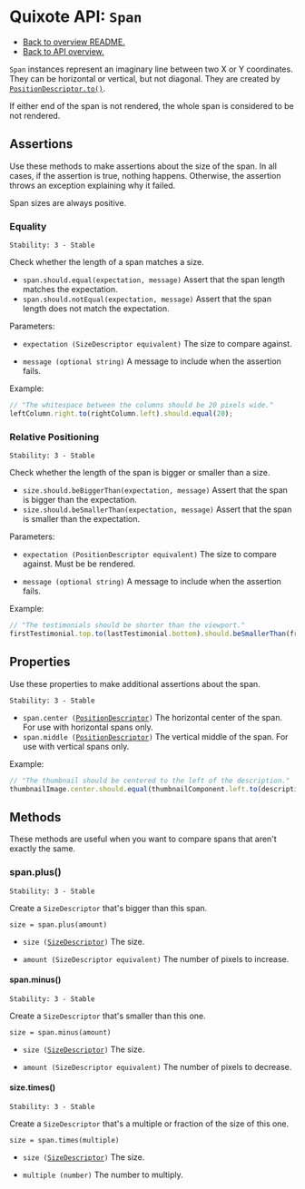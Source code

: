 # Quixote API: `Span`

* [Back to overview README.](../README.md)
* [Back to API overview.](api.md)

`Span` instances represent an imaginary line between two X or Y coordinates. They can be horizontal or vertical, but not diagonal. They are created by [`PositionDescriptor.to()`](PositionDescriptor.md#positionto).

If either end of the span is not rendered, the whole span is considered to be not rendered.


## Assertions

Use these methods to make assertions about the size of the span. In all cases, if the assertion is true, nothing happens. Otherwise, the assertion throws an exception explaining why it failed.

Span sizes are always positive.


### Equality

```
Stability: 3 - Stable
```

Check whether the length of a span matches a size.

* `span.should.equal(expectation, message)` Assert that the span length matches the expectation.
* `span.should.notEqual(expectation, message)` Assert that the span length does not match the expectation.

Parameters:

* `expectation (SizeDescriptor equivalent)` The size to compare against.

* `message (optional string)` A message to include when the assertion fails.

Example:

```javascript
// "The whitespace between the columns should be 20 pixels wide."
leftColumn.right.to(rightColumn.left).should.equal(20);
```


### Relative Positioning

```
Stability: 3 - Stable
```

Check whether the length of the span is bigger or smaller than a size.

* `size.should.beBiggerThan(expectation, message)` Assert that the span is bigger than the expectation.
* `size.should.beSmallerThan(expectation, message)` Assert that the span is smaller than the expectation.

Parameters:

* `expectation (PositionDescriptor equivalent)` The size to compare against. Must be be rendered.

* `message (optional string)` A message to include when the assertion fails.

Example:

```javascript
// "The testimonials should be shorter than the viewport."
firstTestimonial.top.to(lastTestimonial.bottom).should.beSmallerThan(frame.viewport().height);
```


## Properties

Use these properties to make additional assertions about the span.

```
Stability: 3 - Stable
```

* `span.center (`[`PositionDescriptor`](PositionDescriptor.md)`)` The horizontal center of the span. For use with horizontal spans only.
* `span.middle (`[`PositionDescriptor`](PositionDescriptor.md)`)` The vertical middle of the span. For use with vertical spans only.

Example:

```javascript
// "The thumbnail should be centered to the left of the description."
thumbnailImage.center.should.equal(thumbnailComponent.left.to(description.left));
```


## Methods

These methods are useful when you want to compare spans that aren't exactly the same.


### span.plus()

```
Stability: 3 - Stable
```

Create a `SizeDescriptor` that's bigger than this span.

`size = span.plus(amount)`

* `size (`[`SizeDescriptor`](SizeDescriptor.md)`)` The size.

* `amount (SizeDescriptor equivalent)` The number of pixels to increase.


#### span.minus()

```
Stability: 3 - Stable
```

Create a `SizeDescriptor` that's smaller than this one.

`size = span.minus(amount)`

* `size (`[`SizeDescriptor`](SizeDescriptor.md)`)` The size.

* `amount (SizeDescriptor equivalent)` The number of pixels to decrease.


#### size.times()

```
Stability: 3 - Stable
```

Create a `SizeDescriptor` that's a multiple or fraction of the size of this one.

`size = span.times(multiple)`

* `size (`[`SizeDescriptor`](SizeDescriptor.md)`)` The size.

* `multiple (number)` The number to multiply.
